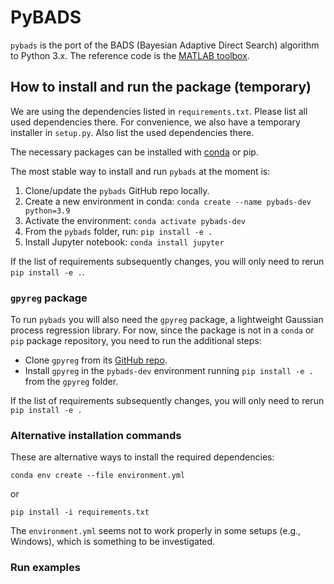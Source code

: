 
# PyBADS
`pybads` is the port of the BADS (Bayesian Adaptive Direct Search) algorithm to Python 3.x.
The reference code is the [MATLAB toolbox](https://github.com/lacerbi/bads).

## How to install and run the package (temporary)

We are using the dependencies listed in `requirements.txt`. Please list all used dependencies there.
For convenience, we also have a temporary installer in `setup.py`. Also list the used dependencies there.

The necessary packages can be installed with [conda](https://docs.conda.io/projects/conda/en/latest/user-guide/install/) or pip.

The most stable way to install and run `pybads` at the moment is:

1. Clone/update the `pybads` GitHub repo locally.
2. Create a new environment in conda: `conda create --name pybads-dev python=3.9`
3. Activate the environment: `conda activate pybads-dev`
4. From the `pybads` folder, run: `pip install -e .`
5. Install Jupyter notebook: `conda install jupyter`

If the list of requirements subsequently changes, you will only need to rerun `pip install -e .`.

### `gpyreg` package

To run `pybads` you will also need the `gpyreg` package, a lightweight Gaussian process regression library.
For now, since the package is not in a `conda` or `pip` package repository, you need to run the additional steps:

- Clone `gpyreg` from its [GitHub repo](https://github.com/lacerbi/gpyreg).
- Install `gpyreg` in the `pybads-dev` environment running `pip install -e .` from the `gpyreg` folder.

If the list of requirements subsequently changes, you will only need to rerun `pip install -e .`
### Alternative installation commands

These are alternative ways to install the required dependencies:

```
conda env create --file environment.yml
```

or

```
pip install -i requirements.txt
```

The `environment.yml` seems not to work properly in some setups (e.g., Windows), which is something to be investigated.

### Run examples ###


